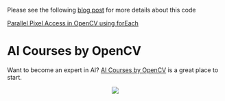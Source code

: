 Please see the following [blog post](https://www.learnopencv.com/parallel-pixel-access-in-opencv-using-foreach/) for more details about this code

[Parallel Pixel Access in OpenCV using forEach](https://www.learnopencv.com/parallel-pixel-access-in-opencv-using-foreach/)


# AI Courses by OpenCV

Want to become an expert in AI? [AI Courses by OpenCV](https://opencv.org/courses/) is a great place to start. 

<a href="https://opencv.org/courses/">
<p align="center"> 
<img src="https://www.learnopencv.com/wp-content/uploads/2020/04/AI-Courses-By-OpenCV-Github.png">
</p>
</a>

